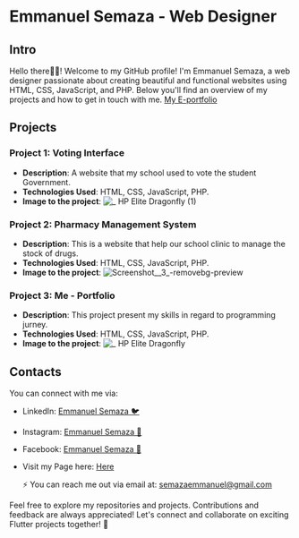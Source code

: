 # Emmanuel Semaza - Web Designer

## Intro
Hello there👋👋! Welcome to my GitHub profile! I'm Emmanuel Semaza, a web designer passionate about creating beautiful and functional websites using HTML, CSS, JavaScript, and PHP. Below you'll find an overview of my projects and how to get in touch with me. 
[My E-portfolio](http://semaza.wuaze.com/Portfolio/index.php?i=2)


## Projects

### Project 1: Voting Interface
- __Description__: A website that my school used to vote the student Government.
-  __Technologies Used__: HTML, CSS, JavaScript, PHP.
- __Image to the project__:
  ![_ HP Elite Dragonfly (1)](https://github.com/user-attachments/assets/529477fc-c337-4a8a-9ef8-4585bda07dba)


### Project 2: Pharmacy Management System
- __Description__: This is a website that help our school clinic to manage the stock of drugs.
- __Technologies Used__: HTML, CSS, JavaScript, PHP.
- __Image to the project__:
  ![Screenshot__3_-removebg-preview](https://github.com/user-attachments/assets/33e84a5f-f07c-4cfe-8505-87ef2a8b45e5)


### Project 3: Me - Portfolio
- __Description__: This project present my skills in regard to programming jurney.
- __Technologies Used__: HTML, CSS, JavaScript, PHP.
- __Image to the project__:
  ![_ HP Elite Dragonfly](https://github.com/user-attachments/assets/d76ea178-0ff2-4d83-bf59-7235e1afd55c)




## Contacts

You can connect with me via:

- LinkedIn: [Emmanuel Semaza 🐦](https://www.linkedin.com/in/emmanuel-semaza-2643b5267/)
- Instagram: [Emmanuel Semaza 🔗](https://instagram.com/emm_nyaxo)
- Facebook: [Emmanuel Semaza 📂](https://facebook.com/semaza)
- Visit my Page here: [Here](http://semaza.wuaze.com/Portfolio/index.php?i=2)
  
  ⚡ You can reach me out via email at: semazaemmanuel@gmail.com

Feel free to explore my repositories and projects. Contributions and feedback are always appreciated!
Let's connect and collaborate on exciting Flutter projects together! 🤝
